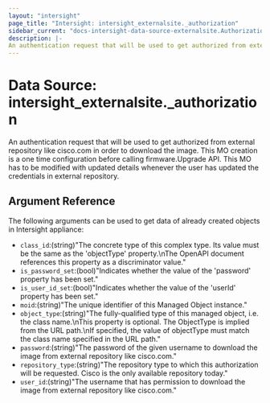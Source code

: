```yaml
---
layout: "intersight"
page_title: "Intersight: intersight_externalsite._authorization"
sidebar_current: "docs-intersight-data-source-externalsite.Authorization"
description: |-
An authentication request that will be used to get authorized from external repository like cisco.com in order to download the image. This MO creation is a one time configuration before calling firmware.Upgrade API. This MO has to be modified with updated details whenever the user has updated the credentials in external repository.
---
```


# Data Source: intersight_externalsite._authorization
An authentication request that will be used to get authorized from external repository like cisco.com in order to download the image. This MO creation is a one time configuration before calling firmware.Upgrade API. This MO has to be modified with updated details whenever the user has updated the credentials in external repository.
## Argument Reference
The following arguments can be used to get data of already created objects in Intersight appliance:
* `class_id`:(string)"The concrete type of this complex type. Its value must be the same as the 'objectType' property.\nThe OpenAPI document references this property as a discriminator value."
* `is_password_set`:(bool)"Indicates whether the value of the 'password' property has been set."
* `is_user_id_set`:(bool)"Indicates whether the value of the 'userId' property has been set."
* `moid`:(string)"The unique identifier of this Managed Object instance."
* `object_type`:(string)"The fully-qualified type of this managed object, i.e. the class name.\nThis property is optional. The ObjectType is implied from the URL path.\nIf specified, the value of objectType must match the class name specified in the URL path."
* `password`:(string)"The password of the given username to download the image from external repository like cisco.com."
* `repository_type`:(string)"The repository type to which this authorization will be requested. Cisco is the only available repository today."
* `user_id`:(string)"The username that has permission to download the image from external repository like cisco.com."
